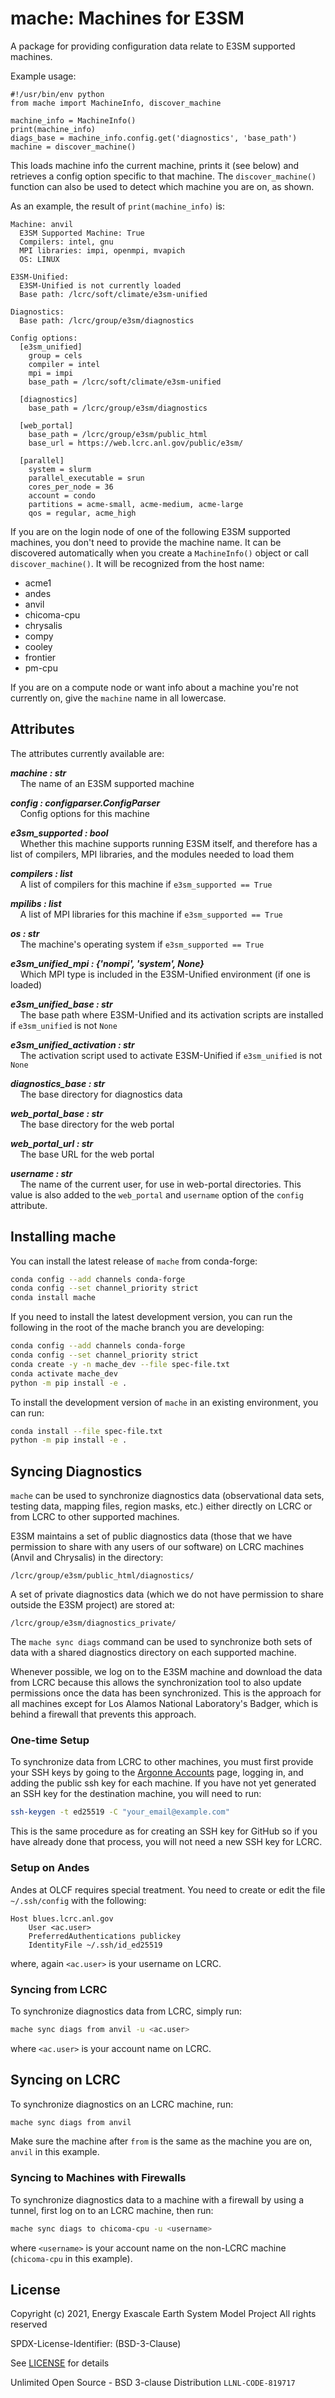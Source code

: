 # mache: Machines for E3SM

A package for providing configuration data relate to E3SM supported
machines.

Example usage:

``` python3
#!/usr/bin/env python
from mache import MachineInfo, discover_machine

machine_info = MachineInfo()
print(machine_info)
diags_base = machine_info.config.get('diagnostics', 'base_path')
machine = discover_machine()
```

This loads machine info the current machine, prints it (see below) and
retrieves a config option specific to that machine. The
`discover_machine()` function can also be used to detect which machine
you are on, as shown.

As an example, the result of `print(machine_info)` is:

```
Machine: anvil
  E3SM Supported Machine: True
  Compilers: intel, gnu
  MPI libraries: impi, openmpi, mvapich
  OS: LINUX

E3SM-Unified:
  E3SM-Unified is not currently loaded
  Base path: /lcrc/soft/climate/e3sm-unified

Diagnostics:
  Base path: /lcrc/group/e3sm/diagnostics

Config options:
  [e3sm_unified]
    group = cels
    compiler = intel
    mpi = impi
    base_path = /lcrc/soft/climate/e3sm-unified

  [diagnostics]
    base_path = /lcrc/group/e3sm/diagnostics

  [web_portal]
    base_path = /lcrc/group/e3sm/public_html
    base_url = https://web.lcrc.anl.gov/public/e3sm/

  [parallel]
    system = slurm
    parallel_executable = srun
    cores_per_node = 36
    account = condo
    partitions = acme-small, acme-medium, acme-large
    qos = regular, acme_high
```

If you are on the login node of one of the following E3SM supported
machines, you don\'t need to provide the machine name. It can be
discovered automatically when you create a `MachineInfo()` object or
call `discover_machine()`. It will be recognized from the host name:

-   acme1
-   andes
-   anvil
-   chicoma-cpu
-   chrysalis
-   compy
-   cooley
-   frontier
-   pm-cpu

If you are on a compute node or want info about a machine you\'re not
currently on, give the `machine` name in all lowercase.

## Attributes

The attributes currently available are:

***machine : str*** \
&nbsp;&nbsp;&nbsp;&nbsp;The name of an E3SM supported machine

***config : configparser.ConfigParser*** \
&nbsp;&nbsp;&nbsp;&nbsp;Config options for this machine

***e3sm_supported : bool*** \
&nbsp;&nbsp;&nbsp;&nbsp;Whether this machine supports running E3SM itself, and therefore has a 
    list of compilers, MPI libraries, and the modules needed to load them

***compilers : list*** \
&nbsp;&nbsp;&nbsp;&nbsp;A list of compilers for this machine if `e3sm_supported == True`

***mpilibs : list*** \
&nbsp;&nbsp;&nbsp;&nbsp;A list of MPI libraries for this machine if `e3sm_supported == True`

***os : str*** \
&nbsp;&nbsp;&nbsp;&nbsp;The machine\'s operating system if `e3sm_supported == True`

***e3sm_unified_mpi : {\'nompi\', \'system\', None}*** \
&nbsp;&nbsp;&nbsp;&nbsp;Which MPI type is included in the E3SM-Unified environment (if one
    is loaded)

***e3sm_unified_base : str*** \
&nbsp;&nbsp;&nbsp;&nbsp;The base path where E3SM-Unified and its activation scripts are
    installed if `e3sm_unified` is not `None`

***e3sm_unified_activation : str*** \
&nbsp;&nbsp;&nbsp;&nbsp;The activation script used to activate E3SM-Unified if
    `e3sm_unified` is not `None`

***diagnostics_base : str*** \
&nbsp;&nbsp;&nbsp;&nbsp;The base directory for diagnostics data

***web_portal_base : str*** \
&nbsp;&nbsp;&nbsp;&nbsp;The base directory for the web portal

***web_portal_url : str*** \
&nbsp;&nbsp;&nbsp;&nbsp;The base URL for the web portal

***username : str*** \
&nbsp;&nbsp;&nbsp;&nbsp;The name of the current user, for use in web-portal directories. This
    value is also added to the `web_portal` and `username` option of the `config` attribute.

## Installing mache

You can install the latest release of `mache` from conda-forge:

``` bash
conda config --add channels conda-forge
conda config --set channel_priority strict
conda install mache
```

If you need to install the latest development version, you can run the
following in the root of the mache branch you are developing:

``` bash
conda config --add channels conda-forge
conda config --set channel_priority strict
conda create -y -n mache_dev --file spec-file.txt
conda activate mache_dev
python -m pip install -e .
```

To install the development version of `mache` in an existing
environment, you can run:

``` bash
conda install --file spec-file.txt
python -m pip install -e .
```

## Syncing Diagnostics

`mache` can be used to synchronize diagnostics data (observational data
sets, testing data, mapping files, region masks, etc.) either directly
on LCRC or from LCRC to other supported machines.

E3SM maintains a set of public diagnostics data (those that we have
permission to share with any users of our software) on LCRC machines
(Anvil and Chrysalis) in the directory:

``` 
/lcrc/group/e3sm/public_html/diagnostics/
```

A set of private diagnostics data (which we do not have permission to
share outside the E3SM project) are stored at:

``` 
/lcrc/group/e3sm/diagnostics_private/
```

The `mache sync diags` command can be used to synchronize both sets of
data with a shared diagnostics directory on each supported machine.

Whenever possible, we log on to the E3SM machine and download the data
from LCRC because this allows the synchronization tool to also update
permissions once the data has been synchronized. This is the approach
for all machines except for Los Alamos National Laboratory\'s Badger,
which is behind a firewall that prevents this approach.

### One-time Setup

To synchronize data from LCRC to other machines, you must first provide
your SSH keys by going to the [Argonne
Accounts](https://accounts.cels.anl.gov/) page, logging in, and adding
the public ssh key for each machine. If you have not yet generated an
SSH key for the destination machine, you will need to run:

``` bash
ssh-keygen -t ed25519 -C "your_email@example.com"
```

This is the same procedure as for creating an SSH key for GitHub so if
you have already done that process, you will not need a new SSH key for
LCRC.

### Setup on Andes

Andes at OLCF requires special treatment. You need to create or edit the
file `~/.ssh/config` with the following:

``` 
Host blues.lcrc.anl.gov
    User <ac.user>
    PreferredAuthentications publickey
    IdentityFile ~/.ssh/id_ed25519
```

where, again `<ac.user>` is your username on LCRC.

### Syncing from LCRC

To synchronize diagnostics data from LCRC, simply run:

``` bash
mache sync diags from anvil -u <ac.user>
```

where `<ac.user>` is your account name on LCRC.

## Syncing on LCRC

To synchronize diagnostics on an LCRC machine, run:

``` bash
mache sync diags from anvil
```

Make sure the machine after `from` is the same as the machine you are
on, `anvil` in this example.

### Syncing to Machines with Firewalls

To synchronize diagnostics data to a machine with a firewall by using a
tunnel, first log on to an LCRC machine, then run:

``` bash
mache sync diags to chicoma-cpu -u <username>
```

where `<username>` is your account name on the non-LCRC machine
(`chicoma-cpu` in this example).

## License

Copyright (c) 2021, Energy Exascale Earth System Model Project All
rights reserved

SPDX-License-Identifier: (BSD-3-Clause)

See [LICENSE](./LICENSE) for details

Unlimited Open Source - BSD 3-clause Distribution `LLNL-CODE-819717`

